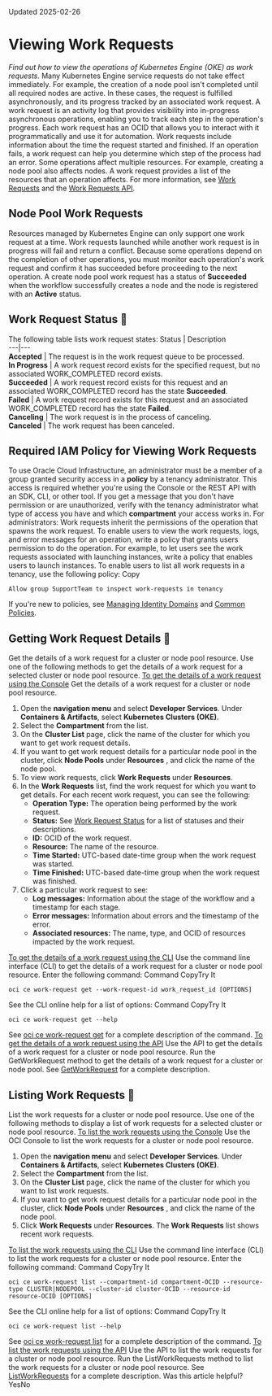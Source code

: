 Updated 2025-02-26
# Viewing Work Requests
_Find out how to view the operations of Kubernetes Engine (OKE) as work requests._
Many Kubernetes Engine service requests do not take effect immediately. For example, the creation of a node pool isn't completed until all required nodes are active. In these cases, the request is fulfilled asynchronously, and its progress tracked by an associated work request. A work request is an activity log that provides visibility into in-progress asynchronous operations, enabling you to track each step in the operation's progress. Each work request has an OCID that allows you to interact with it programmatically and use it for automation. 
Work requests include information about the time the request started and finished. If an operation fails, a work request can help you determine which step of the process had an error. Some operations affect multiple resources. For example, creating a node pool also affects nodes. A work request provides a list of the resources that an operation affects.
For more information, see [Work Requests](https://docs.oracle.com/iaas/Content/General/Concepts/workrequestoverview.htm) and the [Work Requests API](https://docs.oracle.com/iaas/api/#/en/workrequests/latest/).
## Node Pool Work Requests
Resources managed by Kubernetes Engine can only support one work request at a time. Work requests launched while another work request is in progress will fail and return a conflict. Because some operations depend on the completion of other operations, you must monitor each operation's work request and confirm it has succeeded before proceeding to the next operation. A create node pool work request has a status of **Succeeded** when the workflow successfully creates a node and the node is registered with an **Active** status. 
## Work Request Status 🔗 
The following table lists work request states:
Status |  Description  
---|---  
**Accepted** |  The request is in the work request queue to be processed.  
**In Progress** |  A work request record exists for the specified request, but no associated WORK_COMPLETED record exists.  
**Succeeded** |  A work request record exists for this request and an associated WORK_COMPLETED record has the state **Succeeded**.  
**Failed** |  A work request record exists for this request and an associated WORK_COMPLETED record has the state **Failed**.  
**Canceling** |  The work request is in the process of canceling.  
**Canceled** |  The work request has been canceled.  
## Required IAM Policy for Viewing Work Requests
To use Oracle Cloud Infrastructure, an administrator must be a member of a group granted security access in a **policy** by a tenancy administrator. This access is required whether you're using the Console or the REST API with an SDK, CLI, or other tool. If you get a message that you don't have permission or are unauthorized, verify with the tenancy administrator what type of access you have and which **compartment** your access works in.
For administrators: Work requests inherit the permissions of the operation that spawns the work request. To enable users to view the work requests, logs, and error messages for an operation, write a policy that grants users permission to do the operation. For example, to let users see the work requests associated with launching instances, write a policy that enables users to launch instances.
To enable users to list all work requests in a tenancy, use the following policy:
Copy
```
Allow group SupportTeam to inspect work-requests in tenancy
```

If you're new to policies, see [Managing Identity Domains](https://docs.oracle.com/iaas/Content/Identity/domains/overview.htm) and [Common Policies](https://docs.oracle.com/iaas/Content/Identity/Concepts/commonpolicies.htm). 
## Getting Work Request Details 🔗 
Get the details of a work request for a cluster or node pool resource.
Use one of the following methods to get the details of a work request for a selected cluster or node pool resource.
[To get the details of a work request using the Console](https://docs.oracle.com/en-us/iaas/Content/ContEng/Tasks/contengviewingworkrequests.htm)
Get the details of a work request for a cluster or node pool resource.
  1. Open the **navigation menu** and select **Developer Services**. Under **Containers & Artifacts**, select **Kubernetes Clusters (OKE)**.
  2. Select the **Compartment** from the list.
  3. On the **Cluster List** page, click the name of the cluster for which you want to get work request details.
  4. If you want to get work request details for a particular node pool in the cluster, click **Node Pools** under **Resources** , and click the name of the node pool.
  5. To view work requests, click **Work Requests** under **Resources**.
  6. In the **Work Requests** list, find the work request for which you want to get details. For each recent work request, you can see the following:
     * **Operation Type:** The operation being performed by the work request.
     * **Status:** See [Work Request Status](https://docs.oracle.com/en-us/iaas/Content/ContEng/Tasks/contengviewingworkrequests.htm#contengviewingworkrequests__conteng-work-request-status) for a list of statuses and their descriptions.
     * **ID:** OCID of the work request.
     * **Resource:** The name of the resource.
     * **Time Started:** UTC-based date-time group when the work request was started.
     * **Time Finished:** UTC-based date-time group when the work request was finished.
  7. Click a particular work request to see:
     * **Log messages:** Information about the stage of the workflow and a timestamp for each stage.
     * **Error messages:** Information about errors and the timestamp of the error.
     * **Associated resources:** The name, type, and OCID of resources impacted by the work request. 


[To get the details of a work request using the CLI](https://docs.oracle.com/en-us/iaas/Content/ContEng/Tasks/contengviewingworkrequests.htm)
Use the command line interface (CLI) to get the details of a work request for a cluster or node pool resource.
Enter the following command:
Command
CopyTry It
```
oci ce work-request get --work-request-id work_request_id [OPTIONS]
```

See the CLI online help for a list of options:
Command
CopyTry It
```
oci ce work-request get --help
```

See [oci ce work-request get](https://docs.oracle.com/iaas/tools/oci-cli/latest/oci_cli_docs/cmdref/ce/work-request/get.html) for a complete description of the command.
[To get the details of a work request using the API](https://docs.oracle.com/en-us/iaas/Content/ContEng/Tasks/contengviewingworkrequests.htm)
Use the API to get the details of a work request for a cluster or node pool resource.
Run the GetWorkRequest method to get the details of a work request for a cluster or node pool. See [GetWorkRequest](https://docs.oracle.com/iaas/api/#/en/containerengine/latest/WorkRequest/GetWorkRequest) for a complete description.
## Listing Work Requests 🔗 
List the work requests for a cluster or node pool resource.
Use one of the following methods to display a list of work requests for a selected cluster or node pool resource.
[To list the work requests using the Console](https://docs.oracle.com/en-us/iaas/Content/ContEng/Tasks/contengviewingworkrequests.htm)
Use the OCI Console to list the work requests for a cluster or node pool resource.
  1. Open the **navigation menu** and select **Developer Services**. Under **Containers & Artifacts**, select **Kubernetes Clusters (OKE)**.
  2. Select the **Compartment** from the list.
  3. On the **Cluster List** page, click the name of the cluster for which you want to list work requests.
  4. If you want to get work request details for a particular node pool in the cluster, click **Node Pools** under **Resources** , and click the name of the node pool.
  5. Click **Work Requests** under **Resources**.
The **Work Requests** list shows recent work requests.


[To list the work requests using the CLI](https://docs.oracle.com/en-us/iaas/Content/ContEng/Tasks/contengviewingworkrequests.htm)
Use the command line interface (CLI) to list the work requests for a cluster or node pool resource.
Enter the following command:
Command
CopyTry It
```
oci ce work-request list --compartment-id compartment-OCID --resource-type CLUSTER|NODEPOOL --cluster-id cluster-OCID --resource-id resource-OCID [OPTIONS]
```

See the CLI online help for a list of options:
Command
CopyTry It
```
oci ce work-request list --help
```

See [oci ce work-request list](https://docs.oracle.com/iaas/tools/oci-cli/latest/oci_cli_docs/cmdref/ce/work-request/list.html) for a complete description of the command.
[To list the work requests using the API](https://docs.oracle.com/en-us/iaas/Content/ContEng/Tasks/contengviewingworkrequests.htm)
Use the API to list the work requests for a cluster or node pool resource.
Run the ListWorkRequests method to list the work requests for a cluster or node pool resource. See [ListWorkRequests](https://docs.oracle.com/iaas/api/#/en/containerengine/latest/WorkRequestSummary/ListWorkRequests) for a complete description.
Was this article helpful?
YesNo

